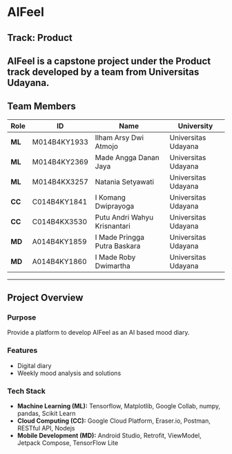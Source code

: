 # AIFeel

## Track: Product

AIFeel is a capstone project under the Product track developed by a team from Universitas Udayana.
---

## Team Members

| Role       | ID          | Name                          | University         |
|------------|-------------|-------------------------------|--------------------|
| **ML**     | M014B4KY1933 | Ilham Arsy Dwi Atmojo         | Universitas Udayana |
| **ML**     | M014B4KY2369 | Made Angga Danan Jaya         | Universitas Udayana |
| **ML**     | M014B4KX3257 | Natania Setyawati             | Universitas Udayana |
| **CC**     | C014B4KY1841 | I Komang Dwiprayoga           | Universitas Udayana |
| **CC**     | C014B4KX3530 | Putu Andri Wahyu Krisnantari  | Universitas Udayana |
| **MD**     | A014B4KY1859 | I Made Pringga Putra Baskara  | Universitas Udayana |
| **MD**     | A014B4KY1860 | I Made Roby Dwimartha         | Universitas Udayana |

---

## Project Overview

### Purpose
Provide a platform to develop AIFeel as an AI based mood diary.

### Features
- Digital diary
- Weekly mood analysis and solutions

### Tech Stack
- **Machine Learning (ML):** Tensorflow, Matplotlib, Google Collab, numpy, pandas, Scikit Learn
- **Cloud Computing (CC):** Google Cloud Platform, Eraser.io, Postman, RESTful API, Nodejs
- **Mobile Development (MD):** Android Studio, Retrofit, ViewModel, Jetpack Compose, TensorFlow Lite 
